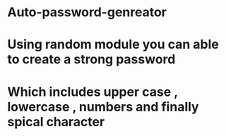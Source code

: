 # Auto-password-genreator
# Using random module you can able to create a strong password
# Which includes upper case , lowercase , numbers and finally spical character
